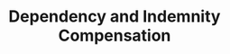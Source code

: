 ---
identifier: "dependencyAndIndemnityCompensation"
title: "Dependency and Indemnity Compensation"
headline: "Need text here"
tags: 
  - "financial support"
lifeEvents: 
  - "bereavement"
source:
  name: "Dept. of Veterans Affairs"
  link: "#"

# eligibility
was_veteran: true
passed_on_active_duty: true
not_discharged_dishonorably: true

summary: "Survivors of service members who died in the line of duty from a service-related injury or illness may qualify for a tax-free monetary benefit."

---